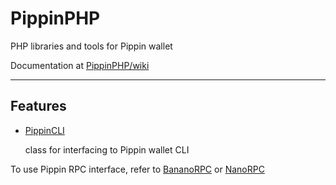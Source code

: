 # PippinPHP

PHP libraries and tools for Pippin wallet

Documentation at [PippinPHP/wiki](https://github.com/MikeRow/PippinPHP/wiki)

---

## Features

- [PippinCLI](https://github.com/MikeRow/PippinPHP/wiki/PippinCLI)

  class for interfacing to Pippin wallet CLI


To use Pippin RPC interface, refer to [BananoRPC](https://github.com/MikeRow/BananoPHP/wiki/BananoRPC) or [NanoRPC](https://github.com/MikeRow/NanoPHP/wiki/NanoRPC)